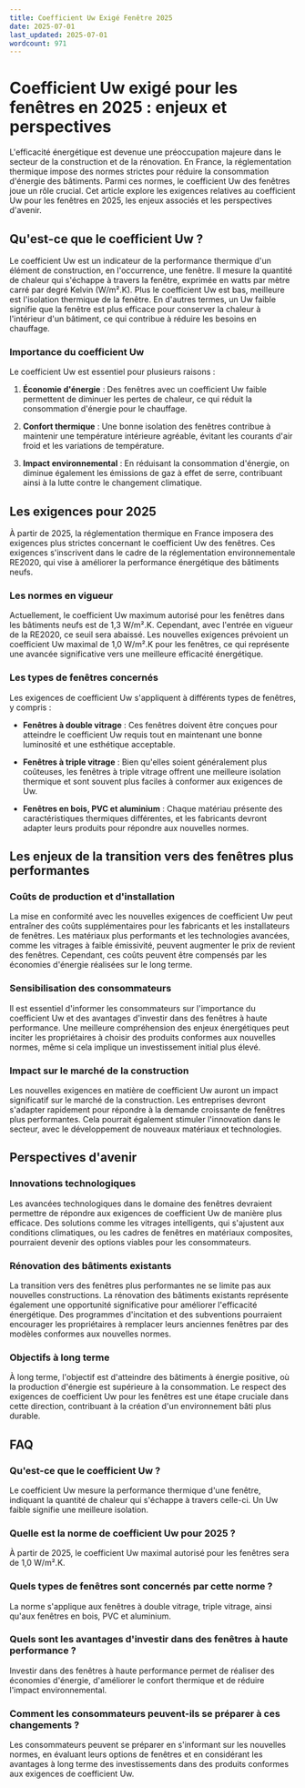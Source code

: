 ```yaml
---
title: Coefficient Uw Exigé Fenêtre 2025
date: 2025-07-01
last_updated: 2025-07-01
wordcount: 971
---
```


# Coefficient Uw exigé pour les fenêtres en 2025 : enjeux et perspectives

L'efficacité énergétique est devenue une préoccupation majeure dans le secteur de la construction et de la rénovation. En France, la réglementation thermique impose des normes strictes pour réduire la consommation d'énergie des bâtiments. Parmi ces normes, le coefficient Uw des fenêtres joue un rôle crucial. Cet article explore les exigences relatives au coefficient Uw pour les fenêtres en 2025, les enjeux associés et les perspectives d'avenir.

## Qu'est-ce que le coefficient Uw ?

Le coefficient Uw est un indicateur de la performance thermique d'un élément de construction, en l'occurrence, une fenêtre. Il mesure la quantité de chaleur qui s'échappe à travers la fenêtre, exprimée en watts par mètre carré par degré Kelvin (W/m².K). Plus le coefficient Uw est bas, meilleure est l'isolation thermique de la fenêtre. En d'autres termes, un Uw faible signifie que la fenêtre est plus efficace pour conserver la chaleur à l'intérieur d'un bâtiment, ce qui contribue à réduire les besoins en chauffage.

### Importance du coefficient Uw

Le coefficient Uw est essentiel pour plusieurs raisons :

1. **Économie d'énergie** : Des fenêtres avec un coefficient Uw faible permettent de diminuer les pertes de chaleur, ce qui réduit la consommation d'énergie pour le chauffage.
   
2. **Confort thermique** : Une bonne isolation des fenêtres contribue à maintenir une température intérieure agréable, évitant les courants d'air froid et les variations de température.

3. **Impact environnemental** : En réduisant la consommation d'énergie, on diminue également les émissions de gaz à effet de serre, contribuant ainsi à la lutte contre le changement climatique.

## Les exigences pour 2025

À partir de 2025, la réglementation thermique en France imposera des exigences plus strictes concernant le coefficient Uw des fenêtres. Ces exigences s'inscrivent dans le cadre de la réglementation environnementale RE2020, qui vise à améliorer la performance énergétique des bâtiments neufs.

### Les normes en vigueur

Actuellement, le coefficient Uw maximum autorisé pour les fenêtres dans les bâtiments neufs est de 1,3 W/m².K. Cependant, avec l'entrée en vigueur de la RE2020, ce seuil sera abaissé. Les nouvelles exigences prévoient un coefficient Uw maximal de 1,0 W/m².K pour les fenêtres, ce qui représente une avancée significative vers une meilleure efficacité énergétique.

### Les types de fenêtres concernés

Les exigences de coefficient Uw s'appliquent à différents types de fenêtres, y compris :

- **Fenêtres à double vitrage** : Ces fenêtres doivent être conçues pour atteindre le coefficient Uw requis tout en maintenant une bonne luminosité et une esthétique acceptable.
  
- **Fenêtres à triple vitrage** : Bien qu'elles soient généralement plus coûteuses, les fenêtres à triple vitrage offrent une meilleure isolation thermique et sont souvent plus faciles à conformer aux exigences de Uw.

- **Fenêtres en bois, PVC et aluminium** : Chaque matériau présente des caractéristiques thermiques différentes, et les fabricants devront adapter leurs produits pour répondre aux nouvelles normes.

## Les enjeux de la transition vers des fenêtres plus performantes

### Coûts de production et d'installation

La mise en conformité avec les nouvelles exigences de coefficient Uw peut entraîner des coûts supplémentaires pour les fabricants et les installateurs de fenêtres. Les matériaux plus performants et les technologies avancées, comme les vitrages à faible émissivité, peuvent augmenter le prix de revient des fenêtres. Cependant, ces coûts peuvent être compensés par les économies d'énergie réalisées sur le long terme.

### Sensibilisation des consommateurs

Il est essentiel d'informer les consommateurs sur l'importance du coefficient Uw et des avantages d'investir dans des fenêtres à haute performance. Une meilleure compréhension des enjeux énergétiques peut inciter les propriétaires à choisir des produits conformes aux nouvelles normes, même si cela implique un investissement initial plus élevé.

### Impact sur le marché de la construction

Les nouvelles exigences en matière de coefficient Uw auront un impact significatif sur le marché de la construction. Les entreprises devront s'adapter rapidement pour répondre à la demande croissante de fenêtres plus performantes. Cela pourrait également stimuler l'innovation dans le secteur, avec le développement de nouveaux matériaux et technologies.

## Perspectives d'avenir

### Innovations technologiques

Les avancées technologiques dans le domaine des fenêtres devraient permettre de répondre aux exigences de coefficient Uw de manière plus efficace. Des solutions comme les vitrages intelligents, qui s'ajustent aux conditions climatiques, ou les cadres de fenêtres en matériaux composites, pourraient devenir des options viables pour les consommateurs.

### Rénovation des bâtiments existants

La transition vers des fenêtres plus performantes ne se limite pas aux nouvelles constructions. La rénovation des bâtiments existants représente également une opportunité significative pour améliorer l'efficacité énergétique. Des programmes d'incitation et des subventions pourraient encourager les propriétaires à remplacer leurs anciennes fenêtres par des modèles conformes aux nouvelles normes.

### Objectifs à long terme

À long terme, l'objectif est d'atteindre des bâtiments à énergie positive, où la production d'énergie est supérieure à la consommation. Le respect des exigences de coefficient Uw pour les fenêtres est une étape cruciale dans cette direction, contribuant à la création d'un environnement bâti plus durable.

## FAQ

### Qu'est-ce que le coefficient Uw ?

Le coefficient Uw mesure la performance thermique d'une fenêtre, indiquant la quantité de chaleur qui s'échappe à travers celle-ci. Un Uw faible signifie une meilleure isolation.

### Quelle est la norme de coefficient Uw pour 2025 ?

À partir de 2025, le coefficient Uw maximal autorisé pour les fenêtres sera de 1,0 W/m².K.

### Quels types de fenêtres sont concernés par cette norme ?

La norme s'applique aux fenêtres à double vitrage, triple vitrage, ainsi qu'aux fenêtres en bois, PVC et aluminium.

### Quels sont les avantages d'investir dans des fenêtres à haute performance ?

Investir dans des fenêtres à haute performance permet de réaliser des économies d'énergie, d'améliorer le confort thermique et de réduire l'impact environnemental.

### Comment les consommateurs peuvent-ils se préparer à ces changements ?

Les consommateurs peuvent se préparer en s'informant sur les nouvelles normes, en évaluant leurs options de fenêtres et en considérant les avantages à long terme des investissements dans des produits conformes aux exigences de coefficient Uw.